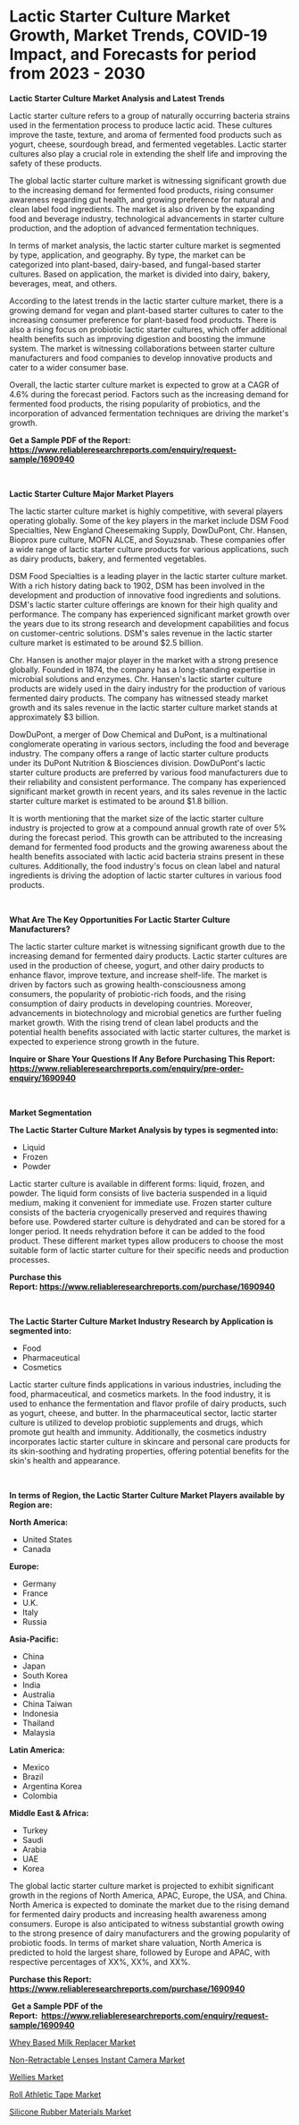<p><h1>Lactic Starter Culture Market Growth, Market Trends, COVID-19 Impact, and Forecasts for period from 2023 - 2030</h1></p><p><strong>Lactic Starter Culture Market Analysis and Latest Trends</strong></p>
<p><p>Lactic starter culture refers to a group of naturally occurring bacteria strains used in the fermentation process to produce lactic acid. These cultures improve the taste, texture, and aroma of fermented food products such as yogurt, cheese, sourdough bread, and fermented vegetables. Lactic starter cultures also play a crucial role in extending the shelf life and improving the safety of these products.</p><p>The global lactic starter culture market is witnessing significant growth due to the increasing demand for fermented food products, rising consumer awareness regarding gut health, and growing preference for natural and clean label food ingredients. The market is also driven by the expanding food and beverage industry, technological advancements in starter culture production, and the adoption of advanced fermentation techniques.</p><p>In terms of market analysis, the lactic starter culture market is segmented by type, application, and geography. By type, the market can be categorized into plant-based, dairy-based, and fungal-based starter cultures. Based on application, the market is divided into dairy, bakery, beverages, meat, and others.</p><p>According to the latest trends in the lactic starter culture market, there is a growing demand for vegan and plant-based starter cultures to cater to the increasing consumer preference for plant-based food products. There is also a rising focus on probiotic lactic starter cultures, which offer additional health benefits such as improving digestion and boosting the immune system. The market is witnessing collaborations between starter culture manufacturers and food companies to develop innovative products and cater to a wider consumer base.</p><p>Overall, the lactic starter culture market is expected to grow at a CAGR of 4.6% during the forecast period. Factors such as the increasing demand for fermented food products, the rising popularity of probiotics, and the incorporation of advanced fermentation techniques are driving the market's growth.</p></p>
<p><strong>Get a Sample PDF of the Report:&nbsp; <a href="https://www.reliableresearchreports.com/enquiry/request-sample/1690940">https://www.reliableresearchreports.com/enquiry/request-sample/1690940</a></strong></p>
<p>&nbsp;</p>
<p><strong>Lactic Starter Culture Major Market Players</strong></p>
<p><p>The lactic starter culture market is highly competitive, with several players operating globally. Some of the key players in the market include DSM Food Specialties, New England Cheesemaking Supply, DowDuPont, Chr. Hansen, Bioprox pure culture, MOFN ALCE, and Soyuzsnab. These companies offer a wide range of lactic starter culture products for various applications, such as dairy products, bakery, and fermented vegetables.</p><p>DSM Food Specialties is a leading player in the lactic starter culture market. With a rich history dating back to 1902, DSM has been involved in the development and production of innovative food ingredients and solutions. DSM's lactic starter culture offerings are known for their high quality and performance. The company has experienced significant market growth over the years due to its strong research and development capabilities and focus on customer-centric solutions. DSM's sales revenue in the lactic starter culture market is estimated to be around $2.5 billion.</p><p>Chr. Hansen is another major player in the market with a strong presence globally. Founded in 1874, the company has a long-standing expertise in microbial solutions and enzymes. Chr. Hansen's lactic starter culture products are widely used in the dairy industry for the production of various fermented dairy products. The company has witnessed steady market growth and its sales revenue in the lactic starter culture market stands at approximately $3 billion.</p><p>DowDuPont, a merger of Dow Chemical and DuPont, is a multinational conglomerate operating in various sectors, including the food and beverage industry. The company offers a range of lactic starter culture products under its DuPont Nutrition & Biosciences division. DowDuPont's lactic starter culture products are preferred by various food manufacturers due to their reliability and consistent performance. The company has experienced significant market growth in recent years, and its sales revenue in the lactic starter culture market is estimated to be around $1.8 billion.</p><p>It is worth mentioning that the market size of the lactic starter culture industry is projected to grow at a compound annual growth rate of over 5% during the forecast period. This growth can be attributed to the increasing demand for fermented food products and the growing awareness about the health benefits associated with lactic acid bacteria strains present in these cultures. Additionally, the food industry's focus on clean label and natural ingredients is driving the adoption of lactic starter cultures in various food products.</p></p>
<p>&nbsp;</p>
<p><strong>What Are The Key Opportunities For Lactic Starter Culture Manufacturers?</strong></p>
<p><p>The lactic starter culture market is witnessing significant growth due to the increasing demand for fermented dairy products. Lactic starter cultures are used in the production of cheese, yogurt, and other dairy products to enhance flavor, improve texture, and increase shelf-life. The market is driven by factors such as growing health-consciousness among consumers, the popularity of probiotic-rich foods, and the rising consumption of dairy products in developing countries. Moreover, advancements in biotechnology and microbial genetics are further fueling market growth. With the rising trend of clean label products and the potential health benefits associated with lactic starter cultures, the market is expected to experience strong growth in the future.</p></p>
<p><strong>Inquire or Share Your Questions If Any Before Purchasing This Report: <a href="https://www.reliableresearchreports.com/enquiry/pre-order-enquiry/1690940">https://www.reliableresearchreports.com/enquiry/pre-order-enquiry/1690940</a></strong></p>
<p>&nbsp;</p>
<p><strong>Market Segmentation</strong></p>
<p><strong>The Lactic Starter Culture Market Analysis by types is segmented into:</strong></p>
<p><ul><li>Liquid</li><li>Frozen</li><li>Powder</li></ul></p>
<p><p>Lactic starter culture is available in different forms: liquid, frozen, and powder. The liquid form consists of live bacteria suspended in a liquid medium, making it convenient for immediate use. Frozen starter culture consists of the bacteria cryogenically preserved and requires thawing before use. Powdered starter culture is dehydrated and can be stored for a longer period. It needs rehydration before it can be added to the food product. These different market types allow producers to choose the most suitable form of lactic starter culture for their specific needs and production processes.</p></p>
<p><strong>Purchase this Report:&nbsp;<a href="https://www.reliableresearchreports.com/purchase/1690940">https://www.reliableresearchreports.com/purchase/1690940</a></strong></p>
<p>&nbsp;</p>
<p><strong>The Lactic Starter Culture Market Industry Research by Application is segmented into:</strong></p>
<p><ul><li>Food</li><li>Pharmaceutical</li><li>Cosmetics</li></ul></p>
<p><p>Lactic starter culture finds applications in various industries, including the food, pharmaceutical, and cosmetics markets. In the food industry, it is used to enhance the fermentation and flavor profile of dairy products, such as yogurt, cheese, and butter. In the pharmaceutical sector, lactic starter culture is utilized to develop probiotic supplements and drugs, which promote gut health and immunity. Additionally, the cosmetics industry incorporates lactic starter culture in skincare and personal care products for its skin-soothing and hydrating properties, offering potential benefits for the skin's health and appearance.</p></p>
<p>&nbsp;</p>
<p><strong>In terms of Region, the Lactic Starter Culture Market Players available by Region are:</strong></p>
<p>
    <p> <strong> North America: </strong>
        <ul>
            <li>United States</li>
            <li>Canada</li>
        </ul>
        </p> 
    <p> <strong> Europe: </strong>
        <ul>
            <li>Germany</li>
            <li>France</li>
            <li>U.K.</li>
            <li>Italy</li>
            <li>Russia</li>
        </ul>
        </p> 
    <p> <strong> Asia-Pacific: </strong>
        <ul>
            <li>China</li>
            <li>Japan</li>
            <li>South Korea</li>
            <li>India</li>
            <li>Australia</li>
            <li>China Taiwan</li>
            <li>Indonesia</li>
            <li>Thailand</li>
            <li>Malaysia</li>
        </ul>
        </p> 
    <p> <strong> Latin America: </strong>
        <ul>
            <li>Mexico</li>
            <li>Brazil</li>
            <li>Argentina Korea</li>
            <li>Colombia</li>
        </ul>
        </p> 
    <p> <strong> Middle East & Africa: </strong>
        <ul>
            <li>Turkey</li>
            <li>Saudi</li>
            <li>Arabia</li>
            <li>UAE</li>
            <li>Korea</li>
        </ul>
    </p>
    </p>
<p><p>The global lactic starter culture market is projected to exhibit significant growth in the regions of North America, APAC, Europe, the USA, and China. North America is expected to dominate the market due to the rising demand for fermented dairy products and increasing health awareness among consumers. Europe is also anticipated to witness substantial growth owing to the strong presence of dairy manufacturers and the growing popularity of probiotic foods. In terms of market share valuation, North America is predicted to hold the largest share, followed by Europe and APAC, with respective percentages of XX%, XX%, and XX%.</p></p>
<p><strong>Purchase this Report: <a href="https://www.reliableresearchreports.com/purchase/1690940">https://www.reliableresearchreports.com/purchase/1690940</a></strong></p>
<p>&nbsp;<strong>Get a Sample PDF of the Report:&nbsp;&nbsp;<a href="https://www.reliableresearchreports.com/enquiry/request-sample/1690940">https://www.reliableresearchreports.com/enquiry/request-sample/1690940</a></strong></p>
<p><strong></strong></p>
<p><p><a href="https://medium.com/@sandramurphy56/whey-based-milk-replacer-market-exploring-market-share-market-trends-and-future-growth-78b43d77a197">Whey Based Milk Replacer Market</a></p><p><a href="https://medium.com/@ziansann43365/non-retractable-lenses-instant-camera-market-analysis-and-sze-forecasted-for-period-from-2023-to-6df328cb91c6">Non-Retractable Lenses Instant Camera Market</a></p><p><a href="https://github.com/gulaimolin/Market-Research-Report-List-1/blob/main/wellies-market.md">Wellies Market</a></p><p><a href="https://medium.com/@vrahul.reportprime/roll-athletic-tape-market-competitive-analysis-market-trends-and-forecast-to-2030-843fbc52224c">Roll Athletic Tape Market</a></p><p><a href="https://github.com/ruslanpoljakovrd177/Market-Research-Report-List-1/blob/main/silicone-rubber-materials-market.md">Silicone Rubber Materials Market</a></p></p>